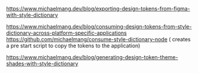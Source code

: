 https://www.michaelmang.dev/blog/exporting-design-tokens-from-figma-with-style-dictionary

https://www.michaelmang.dev/blog/consuming-design-tokens-from-style-dictionary-across-platform-specific-applications
https://github.com/michaelmang/consume-style-dictionary-node ( creates a pre start script to copy the tokens to the application)

https://www.michaelmang.dev/blog/generating-design-token-theme-shades-with-style-dictionary